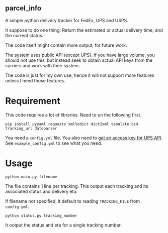 ## parcel_info
A simple python delivery tracker for FedEx, UPS and USPS.

It suppose to do one thing:
Return the estimated or actual delivery time, and the current status.

The code itself might contain more output, for future work.

The system uses public API (except UPS). If you have large volume, you should not use this, 
but instead seek to obtain actual API keys from the carriers and work with their system.

The code is just for my own use, hence it will not support more features unless I need those features. 


# Requirement

This code requires a lot of libraries. Need to un the following first.

`pip install pyyaml requests xmltodict dict2xml tabulate bs4 tracking_url dateparser`

You need a `config.yml` file. You also need to [get an access key for UPS API](https://www.ups.com/upsdeveloperkit?loc=en_US).
See `example_config.yml` to see what you need.

# Usage

`python main.py filename`

The file contains 1 line per tracking. This output each tracking and its associated status and delivery eta.

If filename not specified, it default to reading `TRACKING_FILE` from `config.yml`.

`python status.py tracking_number`

It output the status and eta for a single tracking number.

